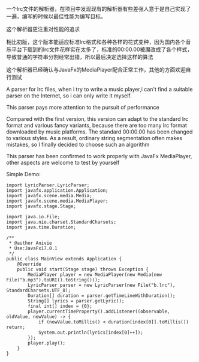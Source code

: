一个lrc文件的解析器，在项目中发现现有的解析器有些差强人意于是自己实现了一遍，编写的时候以最佳性能为编写目标。

这个解析器更注重对性能的追求

相比初版，这个版本能适应标准lrc格式和各种各样的花式变种，因为国内各个音乐平台下载到的lrc文件花样实在太多了，标准的00:00.00被魔改成了各个样式，导致普通的字符串分割经常出错，所以最后决定选择这样的算法

这个解析器已经确认与JavaFx的MediaPlayer配合正常工作，其他的方面欢迎自行测试


A parser for lrc files, when i try to write a music player,i can't find a suitable parser on the Internet, so i can only write it myself.

This parser pays more attention to the pursuit of performance

Compared with the first version, this version can adapt to the standard lrc format and various fancy variants, because there are too many lrc format downloaded by music platforms. The standard 00:00.00 has been changed to various styles. As a result, ordinary string segmentation often makes mistakes, so I finally decided to choose such an algorithm

This parser has been confirmed to work properly with JavaFx MediaPlayer, other aspects are welcome to test by yourself

Simple Demo:
```
import LyricParser.LyricParser;
import javafx.application.Application;
import javafx.scene.media.Media;
import javafx.scene.media.MediaPlayer;
import javafx.stage.Stage;

import java.io.File;
import java.nio.charset.StandardCharsets;
import java.time.Duration;

/**
 * @author Anivie
 * Use:JavaFx17.0.1
 */
public class MainView extends Application {
    @Override
    public void start(Stage stage) throws Exception {
        MediaPlayer player = new MediaPlayer(new Media(new File("b.mp3").toURI().toString()));
        LyricParser parser = new LyricParser(new File("b.lrc"), StandardCharsets.UTF_8);
        Duration[] duration = parser.getTimeLineWithDuration();
        String[] lyrics = parser.getLyric();
        final int[] index = {0};
        player.currentTimeProperty().addListener((observable, oldValue, newValue) -> {
            if (newValue.toMillis() < duration[index[0]].toMillis()) return;
            System.out.println(lyrics[index[0]++]);
        });
        player.play();
    }
}
```
